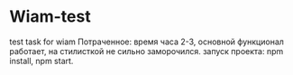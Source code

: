 # Wiam-test

test task for wiam
Потраченное: время часа 2-3, основной функционал работает, на стилисткой не сильно заморочился.
запуск проекта: npm install, npm start.
